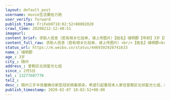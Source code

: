 ```yaml
---
layout: default_post
username: movie生活要给力驰
user_verify: forward
publish_time: FriFeb0718:02:52+08002020
crawl_time: 20200212-12:40:51
imageurl: 
content_brief: 求助人信息（若有相关化验单，请上传图片）【姓名】储明郡【年龄】3岁【所在城市】随州【所在小区、社区】曾都区北郊星光七组【患病时间】2月5日【联系方式】13277607776【其他紧急联系人】【病情描述】 随州三岁半孩童确诊新型冠状病毒感染，希望引起重视:本人家住曾都区北郊星光七组，截止 ...全文
content_full_raw: 求助人信息（若有相关化验单，请上传图片）<br/>【姓名】储明郡<br/>【年龄】3岁<br/>【所在城市】随州<br/>【所在小区、社区】曾都区北郊星光七组<br/>【患病时间】2月5日<br/>【联系方式】13277607776<br/>【其他紧急联系人】<br/>【病情描述】随州三岁半孩童确诊新型冠状病毒感染，希望引起重视:<br/>本人家住曾都区北郊星光七组，截止正月十二，我们家已经确诊四例新型冠状病毒感染。岳父、岳母、妻子、女儿相继感染，目前生命体征平稳。岳母有基础病史，情况略差，女儿症轻。唯有我一人，没有明显症状，独自在家中隔离。我们一家人近一个月没去过武汉，也没接触过从武汉回来的发热病人，唯一怀疑的传染途径，是由岳父在去年腊月做早餐生意时，接触人员过多。目前，大人积极配合治疗，没有过多担心，主要是三岁半的女儿，让全家揪心，女儿储明郡于2016年6月出生，身份证号:421302201606221246，由我和妻子自2013年至2015年在武汉协和医院经多次试管婴儿成功受孕生产，属于珍贵儿。当初我在部队服役，妻子辞职在家调养，为了要这个孩子，我们全家付出了太多。恳请看到此文章的朋友，能帮我转发一下，给感染的新型冠状病毒的孩童一个良好的治疗，感激不尽！
status_url: https://m.weibo.cn/status/4469392920741633
name_: 储明郡
age_: 3岁
city_: 随州
address_: 曾都区北郊星光七组
since_: 2月5日
tel_: 13277607776
tel2_: 
desc_: 随州三岁半孩童确诊新型冠状病毒感染，希望引起重视本人家住曾都区北郊星光七组，截止正月十二，我们家已经确诊四例新型冠状病毒感染。岳父、岳母、妻子、女儿相继感染，目前生命体征平稳。岳母有基础病史，情况略差，女儿症轻。唯有我一人，没有明显症状，独自在家中隔离。我们一家人近一个月没去过武汉，也没接触过从武汉回来的发热病人，唯一怀疑的传染途径，是由岳父在去年腊月做早餐生意时，接触人员过多。目前，大人积极配合治疗，没有过多担心，主要是三岁半的女儿，让全家揪心，女儿储明郡于2016年6月出生，身份证号421302201606221246，由我和妻子自2013年至2015年在武汉协和医院经多次试管婴儿成功受孕生产，属于珍贵儿。当初我在部队服役，妻子辞职在家调养，为了要这个孩子，我们全家付出了太多。恳请看到此文章的朋友，能帮我转发一下，给感染的新型冠状病毒的孩童一个良好的治疗，感激不尽！
publish_timestamp: 2020-02-07 18:02:52+08:00
---
```

